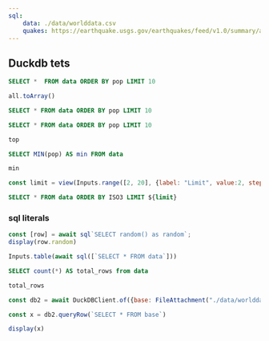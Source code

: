 ```yaml
---
sql:
    data: ./data/worlddata.csv
    quakes: https://earthquake.usgs.gov/earthquakes/feed/v1.0/summary/all_day.csv
---
```


## Duckdb tets

```sql id=all
SELECT *  FROM data ORDER BY pop LIMIT 10
```



```js
all.toArray()
```

```sql id=top10 display
SELECT * FROM data ORDER BY pop LIMIT 10
```

```sql id=[top]
SELECT * FROM data ORDER BY pop LIMIT 10
```

<!-- ```js
display(all)
``` -->

```js
top
```

```sql id=[{min}]
SELECT MIN(pop) AS min FROM data
```

```js
min
```

```js
const limit = view(Inputs.range([2, 20], {label: "Limit", value:2, step:1}));
```

```sql id=top10 display
SELECT * FROM data ORDER BY ISO3 LIMIT ${limit}
```

<!-- ```sql
COPY top10 TO 'output.json';
``` -->

### sql literals

```js
const [row] = await sql`SELECT random() as random`;
display(row.random)
```

```js
Inputs.table(await sql([`SELECT * FROM data`]))
```



```sql id=[{total_rows}]
SELECT count(*) AS total_rows from data
```

```js
total_rows
```




```js
const db2 = await DuckDBClient.of({base: FileAttachment("./data/worlddata.csv")});
```

```js
const x = db2.queryRow(`SELECT * FROM base`)
```

```js
display(x)
```


